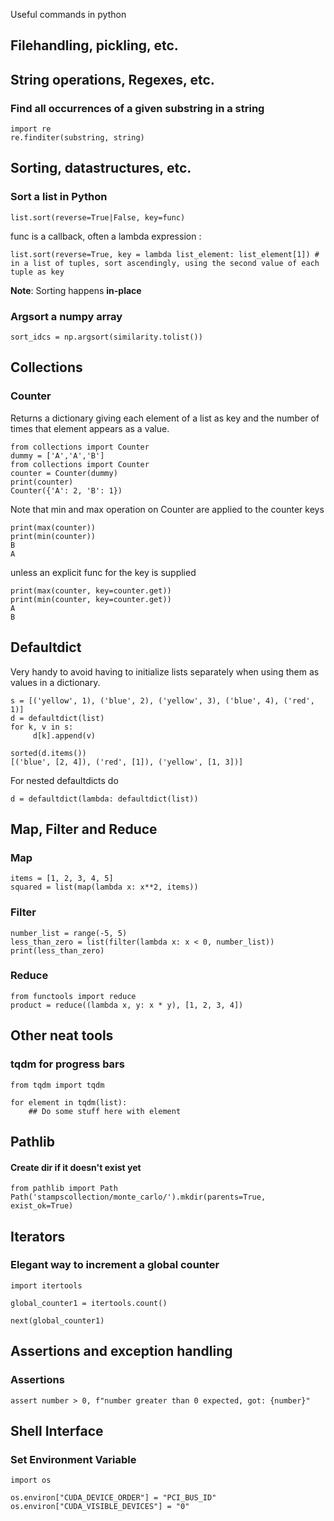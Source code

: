  Useful commands in python

## Filehandling, pickling, etc.

## String operations, Regexes, etc.

### Find all occurrences of a given substring in a string
```
import re
re.finditer(substring, string)
```

## Sorting, datastructures, etc.

### Sort a list in Python
```
list.sort(reverse=True|False, key=func)
```
func is a callback, often a lambda expression :
```
list.sort(reverse=True, key = lambda list_element: list_element[1]) # in a list of tuples, sort ascendingly, using the second value of each tuple as key 
```
**Note**: Sorting happens **in-place**

### Argsort a numpy array
```
sort_idcs = np.argsort(similarity.tolist())
```

## Collections

### Counter
Returns a dictionary giving each element of a list as key and the number of times that element appears as a value.

```
from collections import Counter
dummy = ['A','A','B']
from collections import Counter
counter = Counter(dummy)
print(counter)
Counter({'A': 2, 'B': 1})
```

Note that min and max operation on Counter are applied to the counter keys

```
print(max(counter))
print(min(counter))
B
A
```

unless an explicit func for the key is supplied

```
print(max(counter, key=counter.get))
print(min(counter, key=counter.get))
A
B
```

## Defaultdict
Very handy to avoid having to initialize lists separately when using them as values in a dictionary.
```
s = [('yellow', 1), ('blue', 2), ('yellow', 3), ('blue', 4), ('red', 1)]
d = defaultdict(list)
for k, v in s:
     d[k].append(v)

sorted(d.items())
[('blue', [2, 4]), ('red', [1]), ('yellow', [1, 3])]
```

For nested defaultdicts do
```
d = defaultdict(lambda: defaultdict(list))
```

## Map, Filter and Reduce

### Map

```
items = [1, 2, 3, 4, 5]
squared = list(map(lambda x: x**2, items))
```

### Filter

```
number_list = range(-5, 5)
less_than_zero = list(filter(lambda x: x < 0, number_list))
print(less_than_zero)
```

### Reduce

```
from functools import reduce
product = reduce((lambda x, y: x * y), [1, 2, 3, 4])
```

## Other neat tools
### tqdm for progress bars
```
from tqdm import tqdm

for element in tqdm(list):
    ## Do some stuff here with element
```
## Pathlib
#### Create dir if it doesn't exist yet
```
from pathlib import Path
Path('stampscollection/monte_carlo/').mkdir(parents=True, exist_ok=True)
```

## Iterators

### Elegant way to increment a global counter
```
import itertools

global_counter1 = itertools.count()

next(global_counter1)
```

## Assertions and exception handling
### Assertions
```
assert number > 0, f"number greater than 0 expected, got: {number}"
```

## Shell Interface
### Set Environment Variable
```
import os

os.environ["CUDA_DEVICE_ORDER"] = "PCI_BUS_ID"
os.environ["CUDA_VISIBLE_DEVICES"] = "0"
```




